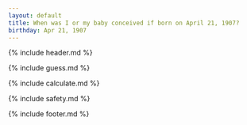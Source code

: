 ```yaml
---
layout: default
title: When was I or my baby conceived if born on April 21, 1907?
birthday: Apr 21, 1907
---
```


{% include header.md %}

{% include guess.md %}

{% include calculate.md %}

{% include safety.md %}

{% include footer.md %}



